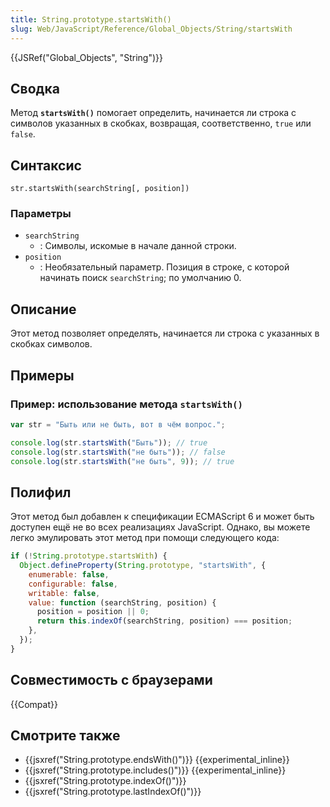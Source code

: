 ```yaml
---
title: String.prototype.startsWith()
slug: Web/JavaScript/Reference/Global_Objects/String/startsWith
---
```


{{JSRef("Global_Objects", "String")}}

## Сводка

Метод **`startsWith()`** помогает определить, начинается ли строка с символов указанных в скобках, возвращая, соответственно, `true` или `false`.

## Синтаксис

```
str.startsWith(searchString[, position])
```

### Параметры

- `searchString`
  - : Символы, искомые в начале данной строки.
- `position`
  - : Необязательный параметр. Позиция в строке, с которой начинать поиск `searchString`; по умолчанию 0.

## Описание

Этот метод позволяет определять, начинается ли строка с указанных в скобках символов.

## Примеры

### Пример: использование метода `startsWith()`

```js
var str = "Быть или не быть, вот в чём вопрос.";

console.log(str.startsWith("Быть")); // true
console.log(str.startsWith("не быть")); // false
console.log(str.startsWith("не быть", 9)); // true
```

## Полифил

Этот метод был добавлен к спецификации ECMAScript 6 и может быть доступен ещё не во всех реализациях JavaScript. Однако, вы можете легко эмулировать этот метод при помощи следующего кода:

```js
if (!String.prototype.startsWith) {
  Object.defineProperty(String.prototype, "startsWith", {
    enumerable: false,
    configurable: false,
    writable: false,
    value: function (searchString, position) {
      position = position || 0;
      return this.indexOf(searchString, position) === position;
    },
  });
}
```

## Совместимость с браузерами

{{Compat}}

## Смотрите также

- {{jsxref("String.prototype.endsWith()")}} {{experimental_inline}}
- {{jsxref("String.prototype.includes()")}} {{experimental_inline}}
- {{jsxref("String.prototype.indexOf()")}}
- {{jsxref("String.prototype.lastIndexOf()")}}
